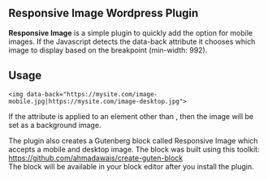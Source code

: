 ## Responsive Image Wordpress Plugin

**Responsive Image** is a simple plugin to quickly add the option for mobile images. If the Javascript detects the data-back attribute it chooses which image to display based on the breakpoint (min-width: 992).

## Usage

`<img data-back="https://mysite.com/image-mobile.jpg|https://mysite.com/image-desktop.jpg">`

If the attribute is applied to an element other than <img>, then the image will be set as a background image.

The plugin also creates a Gutenberg block called Responsive Image which accepts a mobile and desktop image. The block was built using this toolkit: \
https://github.com/ahmadawais/create-guten-block \
The block will be available in your block editor after you install the plugin.
